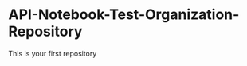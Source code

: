 API-Notebook-Test-Organization-Repository
=========================================

This is your first repository
